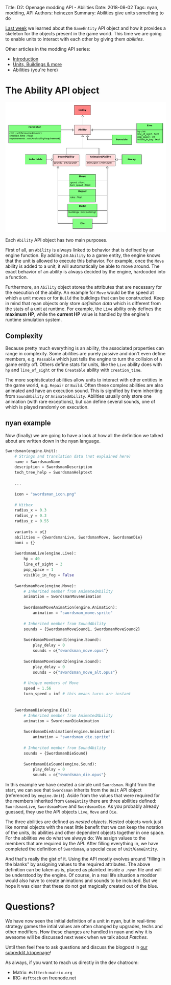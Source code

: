 Title: D2: Openage modding API - Abilities
Date: 2018-08-02
Tags: nyan, modding, API
Authors: heinezen
Summary: Abilities give units something to do

[Last week]({filename}/blog/D0001-openage_mod_api_game_entity.md) we learned about the `GameEntity` API object and how it provides a skeleton for the objects present in the game world. This time we are going to enable units to interact with each other by giving them *abilities*.

Other articles in the modding API series:

* [Introduction]({filename}/blog/D0000-openage_mod_api_intro.md)
* [Units, Buildings & more]({filename}/blog/D0001-openage_mod_api_game_entity.md)
* Abilities (you're here)

# The Ability API object

![Ability examples](../images/D0002-abilities-overview.png)

Each `Ability` API object has two main purposes.

First of all, an `Ability` is always linked to behavior that is defined by an engine function. By adding an `Ability` to a game entity, the engine knows that the unit is allowed to execute this behavior. For example, once the `Move` ability is added to a unit, it will automatically be able to move around. The exact behavior of an ability is always decided by the engine, hardcoded into a function.

Furthermore, an `Ability` object stores the attributes that are necessary for the execution of the ability. An example for `Move` would be the speed at which a unit moves or for `Build` the buildings that can be constructed. Keep in mind that nyan objects only store *definition data* which is different from the stats of a unit at runtime. For example, the `Live` ability only defines the **maximum HP**, while the **current HP** value is handled by the engine's runtime simulation system.

## Complexity

Because pretty much everything is an ability, the associated properties can range in complexity. Some abilities are purely passive and don't even define members, e.g. `Passable` which just tells the engine to turn the collision of a game entity off. Others define stats for units, like the `Live` ability does with `hp` and `line_of_sight` or the `Creatable` ability with `creation_time`.

The more sophisticated abilities allow units to interact with other entities in the game world, e.g. `Repair` or `Build`. Often these complex abilities are also animated and have an execution sound. This is signified by them inheriting from `SoundAbility` or `AnimatedAbility`. Abilities usually only store one animation (with rare exceptions), but can define several sounds, one of which is played randomly on execution.

## nyan example

Now (finally) we are going to have a look at how all the definition we talked about are written down in the nyan language.

``` python
Swordsman(engine.Unit):
    # Strings and translation data (not explained here)
    name = SwordsmanName
    description = SwordsmanDescription
    tech_tree_help = SwordsmanHelptext

    ...

    icon = "swordsman_icon.png"

    # Hitbox
    radius_x = 0.3
    radius_y = 0.3
    radius_z = 0.55

    variants = o{}
    abilities = {SwordsmanLive, SwordsmanMove, SwordsmanDie}
    boni = {}

    SwordsmanLive(engine.Live):
        hp = 40
        line_of_sight = 3
        pop_space = 1
        visible_in_fog = False

    SwordsmanMove(engine.Move):
        # Inherited member from AnimatedAbility
        animation = SwordsmanMoveAnimation

        SwordsmanMoveAnimation(engine.Animation):
            animation = "swordsman_move.sprite"

        # Inherited member from SoundAbility
        sounds = {SwordsmanMoveSound1, SwordsmanMoveSound2}

        SwordsmanMoveSound1(engine.Sound):
            play_delay = 0
            sounds = o{"swordsman_move.opus"}

        SwordsmanMoveSound2(engine.Sound):
            play_delay = 0
            sounds = o{"swordsman_move_alt.opus"}

        # Unique members of Move
        speed = 1.56
        turn_speed = inf # this means turns are instant


    SwordsmanDie(engine.Die):
        # Inherited member from AnimatedAbility
        animation = SwordsmanDieAnimation

        SwordsmanDieAnimation(engine.Animation):
            animation = "swordsman_die.sprite"

        # Inherited member from SoundAbility
        sounds = {SwordsmanDieSound}

        SwordsmanDieSound(engine.Sound):
            play_delay = 0
            sounds = o{"swordsman_die.opus"}
```

In this example we have created a simple unit `Swordsman`. Right from the start, we can see that `Swordsman` inherits from the `Unit` API object (referenced by `engine.Unit`). Aside from the values that were required for the members inherited from `GameEntity` there are three abilities defined: `SwordsmanLive`, `SwordsmanMove` and `SwordsmanDie`. As you probably already guessed, they use the API objects `Live`, `Move` and `Die`.

The three abilities are defined as *nested objects*. Nested objects work just like normal objects with the neat little benefit that we can keep the notation of the units, its abilities and other dependent objects together in one space. For the abilities we do what we always do: We assign values to the members that are required by the API. After filling everything in, we have completed the definition of `Swordsman`, a special case of `Unit`/`GameEntity`.

And that's really the gist of it. Using the API mostly evolves around "filling in the blanks" by assigning values to the required attributes. The above definition can be taken as is, placed as plaintext inside a `.nyan` file and will be understood by the engine. Of course, in a real life situation a modder would also have to create animations and sounds to be included. But we hope it was clear that these do not get magically created out of the blue.

# Questions?

We have now seen the initial definition of a unit in nyan, but in real-time strategy games the intial values are often changed by upgrades, techs and other modifiers. How these changes are handled in nyan and why it is awesome will be discussed next week when we talk about *Patches*.

Until then feel free to ask questions and discuss the blogpost in [our subreddit /r/openage](https://reddit.com/r/openage)!

As always, if you want to reach us directly in the dev chatroom:

* Matrix: `#sfttech:matrix.org`
* IRC: `#sfttech` on freenode.net
